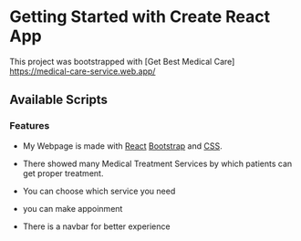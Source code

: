 # Getting Started with Create React App

This project was bootstrapped with [Get Best Medical Care]
https://medical-care-service.web.app/
## Available Scripts
### Features
* My Webpage is made with [React](https://reactjs.org/) [Bootstrap](https://getbootstrap.com/) and [CSS](https://developer.mozilla.org/en-US/docs/Web/CSS).
* There showed many Medical Treatment Services by which patients can get proper treatment.
* You can choose which service you need

* you can make appoinment 
* There is a navbar for better experience 

